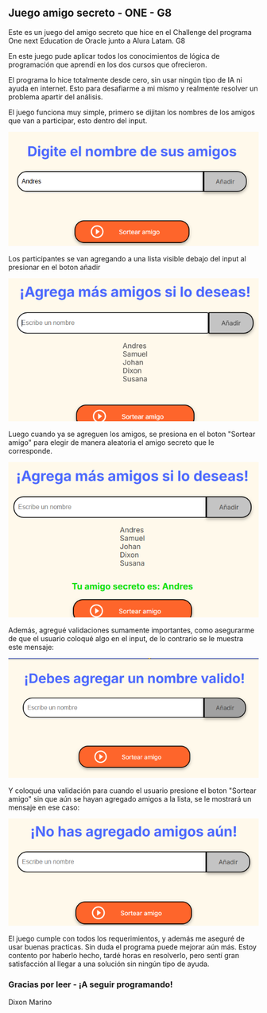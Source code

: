 <h2>Juego amigo secreto - ONE - G8</h2>

<p>Este es un juego del amigo secreto que hice en el Challenge del programa One next Education de Oracle junto a Alura Latam. G8</p>

<p>En este juego pude aplicar todos los conocimientos de lógica de programación que aprendí en los dos cursos que ofrecieron.</p>

<p>El programa lo hice totalmente desde cero, sin usar ningún tipo de IA ni ayuda en internet. Esto para desafiarme a mi mismo y realmente resolver un problema apartir del análisis.</p>

<p>El juego funciona muy simple, primero se dijitan los nombres de los amigos que van a participar, esto dentro del input.</p>

<img src="assets/Captura.PNG">

<p>Los participantes se van agregando a una lista visible debajo del input al presionar en el boton añadir</p>

<img src="assets/Captura2.PNG">

<p>Luego cuando ya se agreguen los amigos, se presiona en el boton "Sortear amigo" para elegir de manera aleatoria el amigo secreto que le corresponde.</p>

<img src="assets/Captura3.PNG">

<p>Además, agregué validaciones sumamente importantes, como asegurarme de que el usuario coloqué algo en el input, de lo contrario se le muestra este mensaje: </p>

<img src="assets/Captura4.PNG">

<p>Y coloqué una validación para cuando el usuario presione el boton "Sortear amigo" sin que aún se hayan agregado amigos a la lista, se le mostrará un mensaje en ese caso: </p>

<img src="assets/Captura5.PNG">

<p>El juego cumple con todos los requerimientos, y además me aseguré de usar buenas practicas. Sin duda el programa puede mejorar aún más. Estoy contento por haberlo hecho, tardé horas en resolverlo, pero sentí gran satisfacción al llegar a una solución sin ningún tipo de ayuda.</p>

<h3>Gracias por leer - ¡A seguir programando!</h3>

Dixon Marino
